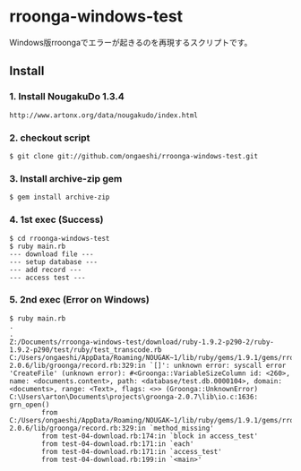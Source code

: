 # rroonga-windows-test 

Windows版rroongaでエラーが起きるのを再現するスクリプトです。

## Install

### 1. Install NougakuDo 1.3.4

```
http://www.artonx.org/data/nougakudo/index.html
```

### 2. checkout script

```
$ git clone git://github.com/ongaeshi/rroonga-windows-test.git
```
   
### 3. Install archive-zip gem

```
$ gem install archive-zip
```

### 4. 1st exec (Success)

```
$ cd rroonga-windows-test
$ ruby main.rb
--- download file ---
--- setup database ---
--- add record ---
--- access test ---
```

### 5. 2nd exec (Error on Windows)

```
$ ruby main.rb
.
.
Z:/Documents/rroonga-windows-test/download/ruby-1.9.2-p290-2/ruby-1.9.2-p290/test/ruby/test_transcode.rb
C:/Users/ongaeshi/AppData/Roaming/NOUGAK~1/lib/ruby/gems/1.9.1/gems/rroonga-2.0.6/lib/groonga/record.rb:329:in `[]': unknown error: syscall error 'CreateFile' (unknown error): #<Groonga::VariableSizeColumn id: <260>, name: <documents.content>, path: <database/test.db.0000104>, domain: <documents>, range: <Text>, flags: <>> (Groonga::UnknownError)
C:\Users\arton\Documents\projects\groonga-2.0.7\lib\io.c:1636: grn_open()
        from C:/Users/ongaeshi/AppData/Roaming/NOUGAK~1/lib/ruby/gems/1.9.1/gems/rroonga-2.0.6/lib/groonga/record.rb:329:in `method_missing'
        from test-04-download.rb:174:in `block in access_test'
        from test-04-download.rb:171:in `each'
        from test-04-download.rb:171:in `access_test'
        from test-04-download.rb:199:in `<main>'
```



